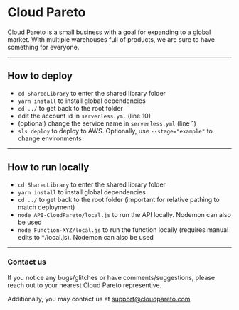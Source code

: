 # Cloud Pareto
Cloud Pareto is a small business with a goal for expanding to a global market. With multiple warehouses full of products, we are sure to have something for everyone.

---
## How to deploy
- `cd SharedLibrary` to enter the shared library folder
- `yarn install` to install global dependencies
- `cd ../` to get back to the root folder
- edit the account id in `serverless.yml` (line 10)
- (optional) change the service name in `serverless.yml` (line 1)
- `sls deploy` to deploy to AWS. Optionally, use `--stage="example"` to change environments
---
## How to run locally
- `cd SharedLibrary` to enter the shared library folder
- `yarn install` to install global dependencies
- `cd ../` to get back to the root folder (important for relative pathing to match deployment)
- `node API-CloudPareto/local.js` to run the API locally. Nodemon can also be used
- `node Function-XYZ/local.js` to run the function locally (requires manual edits to */local.js). Nodemon can also be used
---
### Contact us
If you notice any bugs/glitches or have comments/suggestions, please reach out to your nearest Cloud Pareto representive.

Additionally, you may contact us at support@cloudpareto.com
